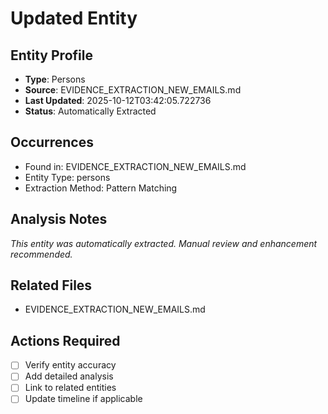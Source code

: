 # Updated Entity

## Entity Profile
- **Type**: Persons
- **Source**: EVIDENCE_EXTRACTION_NEW_EMAILS.md
- **Last Updated**: 2025-10-12T03:42:05.722736
- **Status**: Automatically Extracted

## Occurrences
- Found in: EVIDENCE_EXTRACTION_NEW_EMAILS.md
- Entity Type: persons
- Extraction Method: Pattern Matching

## Analysis Notes
*This entity was automatically extracted. Manual review and enhancement recommended.*

## Related Files
- EVIDENCE_EXTRACTION_NEW_EMAILS.md

## Actions Required
- [ ] Verify entity accuracy
- [ ] Add detailed analysis
- [ ] Link to related entities
- [ ] Update timeline if applicable
